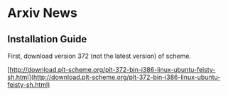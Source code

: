 # Arxiv News

## Installation Guide

First, download version 372 (not the latest version) of scheme.

[http://download.plt-scheme.org/plt-372-bin-i386-linux-ubuntu-feisty-sh.html](http://download.plt-scheme.org/plt-372-bin-i386-linux-ubuntu-feisty-sh.html)

